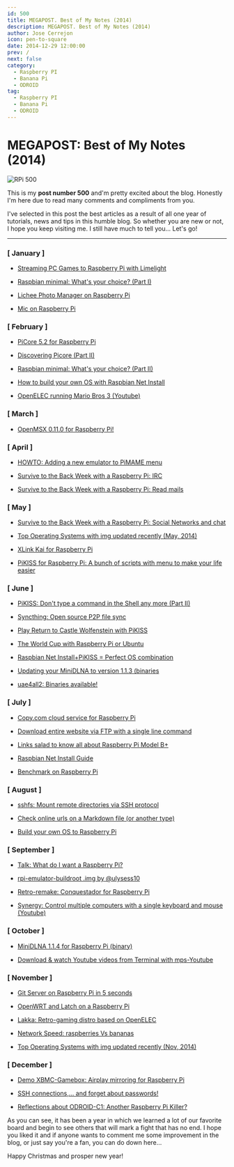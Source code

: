 ```yaml
---
id: 500
title: MEGAPOST. Best of My Notes (2014)
description: MEGAPOST. Best of My Notes (2014)
author: Jose Cerrejon
icon: pen-to-square
date: 2014-12-29 12:00:00
prev: /
next: false
category:
  - Raspberry PI
  - Banana Pi
  - ODROID
tag:
  - Raspberry PI
  - Banana Pi
  - ODROID
---
```


# MEGAPOST: Best of My Notes (2014)

![RPi 500](/images/2014/12/RPi500.png)

This is my **post number 500** and'm pretty excited about the blog. Honestly I'm here due to read many comments and compliments from you.

I've selected in this post the best articles as a result of all one year of tutorials, news and tips in this humble blog. So whether you are new or not, I hope you keep visiting me. I still have much to tell you... Let's go!

- - -
### [ January ]

* [Streaming PC Games to Raspberry Pi with Limelight](/post.php?id=347)

* [Raspbian minimal: What's your choice? (Part I)](/post.php?id=348)

* [Lichee Photo Manager on Raspberry Pi](/post.php?id=357)

* [Mic on Raspberry Pi](/post.php?id=359)

### [ February ]

* [PiCore 5.2 for Raspberry Pi](/post.php?id=360)

* [Discovering Picore (Part II)](/post.php?id=361)

* [Raspbian minimal: What's your choice? (Part II)](/post.php?id=363)

* [How to build your own OS with Raspbian Net Install](/post.php?id=364)

* [OpenELEC running Mario Bros 3 (Youtube)](/post.php?id=369)

### [ March ]

* [OpenMSX 0.11.0 for Raspberry Pi!](/post.php?id=382)

### [ April ]

* [HOWTO: Adding a new emulator to PiMAME menu](/post.php?id=386)

* [Survive to the Back Week with a Raspberry Pi: IRC](/post.php?id=393)

* [Survive to the Back Week with a Raspberry Pi: Read mails](/post.php?id=394)

### [ May ]

* [Survive to the Back Week with a Raspberry Pi: Social Networks and chat](/post.php?id=396)

* [Top Operating Systems with img updated recently (May, 2014)](/post.php?id=400)

* [XLink Kai for Raspberry Pi](/post.php?id=406)

* [PiKISS for Raspberry Pi: A bunch of scripts with menu to make your life easier](/post.php?id=409)

### [ June ]

* [PiKISS: Don't type a command in the Shell any more (Part II)](/post.php?id=411)

* [Syncthing: Open source P2P file sync](/post.php?id=412)

* [Play Return to Castle Wolfenstein with PiKISS](/post.php?id=414)

* [The World Cup with Raspberry Pi or Ubuntu](/post.php?id=417)

* [Raspbian Net Install+PiKISS = Perfect OS combination](/post.php?id=422)

* [Updating your MiniDLNA to version 1.1.3 (binaries](/post.php?id=423)

* [uae4all2: Binaries available!](/post.php?id=425)

### [ July ]

* [Copy.com cloud service for Raspberry Pi](/post.php?id=427)

* [Download entire website via FTP with a single line command](/post.php?id=428)

* [Links salad to know all about Raspberry Pi Model B+](/post.php?id=431)

* [Raspbian Net Install Guide](/post.php?id=433)

* [Benchmark on Raspberry Pi](/post.php?id=435)

### [ August ]

* [sshfs: Mount remote directories via SSH protocol](/post.php?id=438)

* [Check online urls on a Markdown file (or another type)](/post.php?id=439)

* [Build your own OS to Raspberry Pi](/post.php?id=441)

### [ September ]

* [Talk: What do I want a Raspberry Pi?](/post.php?id=449)

* [rpi-emulator-buildroot .img by @ulysess10](/post.php?id=452)

* [Retro-remake: Conquestador for Raspberry Pi](/post.php?id=453)

* [Synergy: Control multiple computers with a single keyboard and mouse (Youtube)](/post.php?id=456)

### [ October ]

* [MiniDLNA 1.1.4 for Raspberry Pi (binary)](/post.php?id=466)

* [Download & watch Youtube videos from Terminal with mps-Youtube](/post.php?id=471)

### [ November ]

* [Git Server on Raspberry Pi in 5 seconds](/post.php?id=476)

* [OpenWRT and Latch on a Raspberry Pi](/post.php?id=477)

* [Lakka: Retro-gaming distro based on OpenELEC](/post.php?id=481)

* [Network Speed: raspberries Vs bananas](/post.php?id=483)

* [Top Operating Systems with img updated recently (Nov, 2014)](/post.php?id=484)

### [ December ]

* [Demo XBMC-Gamebox: Airplay mirroring for Raspberry Pi](/post.php?id=490)

* [SSH connections,... and forget about passwords!](/post.php?id=492)

* [Reflections about ODROID-C1: Another Raspberry Pi Killer?](/post.php?id=493)

As you can see, it has been a year in which we learned a lot of our favorite board and begin to see others that will mark a fight that has no end. I hope you liked it and if anyone wants to comment me some improvement in the blog, or just say you're a fan, you can do down here...

Happy Christmas and prosper new year!